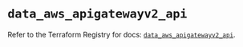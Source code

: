 # `data_aws_apigatewayv2_api`

Refer to the Terraform Registry for docs: [`data_aws_apigatewayv2_api`](https://registry.terraform.io/providers/hashicorp/aws/6.8.0/docs/data-sources/apigatewayv2_api).
